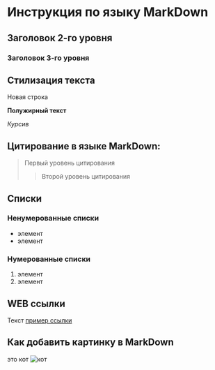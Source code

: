 # Инструкция по языку MarkDown

## Заголовок 2-го уровня
### Заголовок 3-го уровня

## Стилизация текста

Новая строка

**Полужирный текст**

*Курсив*

## Цитирование в языке MarkDown:
> Первый уровень цитирования
>> Второй уровень цитирования

## Списки
### Ненумерованные списки
* элемент 
* элемент

### Нумерованные списки
1. элемент
2. элемент

## WEB ссылки
Текст [пример ссылки](http.example.com "Всплывающая подсказка")

##  Как добавить картинку в MarkDown
это кот
![кот](35f901247dde2fdf27553b5148bdee16.jpg)
